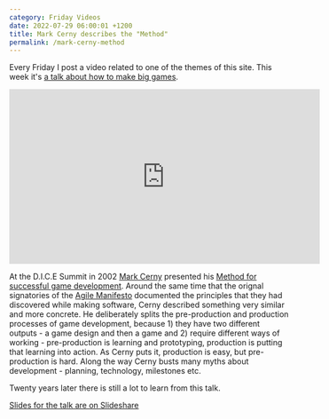 ```yaml
---
category: Friday Videos
date: 2022-07-29 06:00:01 +1200
title: Mark Cerny describes the "Method"
permalink: /mark-cerny-method
---
```

Every Friday I post a video related to one of the themes of this site. This week it's [a talk about how to make big games](https://youtu.be/QOAW9ioWAvE).

<iframe width="560" height="315" src="https://www.youtube-nocookie.com/embed/QOAW9ioWAvE" title="YouTube video player" frameborder="0" allow="accelerometer; autoplay; clipboard-write; encrypted-media; gyroscope; picture-in-picture" allowfullscreen></iframe>



At the D.I.C.E Summit in 2002 [Mark Cerny](https://en.wikipedia.org/wiki/Mark_Cerny) presented his [Method for successful game development](https://youtu.be/QOAW9ioWAvE). Around the same time that the orignal signatories of the [Agile Manifesto](https://agilemanifesto.org/) documented the principles that they had discovered while making software, Cerny described something very similar and more concrete. He deliberately splits the pre-production and production processes of game development, because 1) they have two different outputs - a game design and then a game and 2) require different ways of working - pre-production is learning and prototyping, production is putting that learning into action. As Cerny puts it, production is easy, but pre-production is hard. Along the way Cerny busts many myths about development - planning, technology, milestones etc.

Twenty years later there is still a lot to learn from this talk.

[Slides for the talk are on Slideshare](https://www.slideshare.net/holtt/cerny-method)